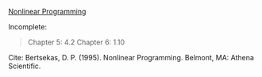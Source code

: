 <ins>Nonlinear Programming</ins>

Incomplete:

>Chapter 5: 4.2
>Chapter 6: 1.10

Cite: Bertsekas, D. P. (1995). Nonlinear Programming. Belmont, MA: Athena Scientific. 

